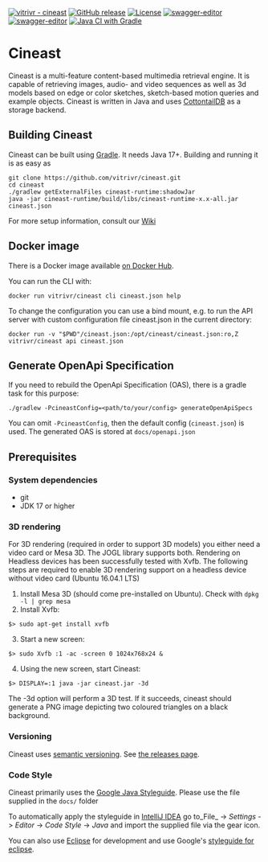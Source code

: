 [![vitrivr - cineast](https://img.shields.io/static/v1?label=vitrivr&message=cineast&color=blue&logo=github)](https://github.com/vitrivr/cineast)
[![GitHub release](https://img.shields.io/github/release/vitrivr/cineast?include_prereleases=&sort=semver&color=2ea44f)](https://github.com/vitrivr/cineast/releases/)
[![License](https://img.shields.io/badge/License-MIT-blueviolet)](LICENSE)
[![swagger-editor](https://img.shields.io/badge/open--API-in--editor-green.svg?style=flat&label=Open-Api%20(Release))](https://editor.swagger.io/?url=https://raw.githubusercontent.com/vitrivr/cineast/master/docs/openapi.json)
[![swagger-editor](https://img.shields.io/badge/open--API-in--editor-green.svg?style=flat&label=Open-Api%20(Dev))](https://editor.swagger.io/?url=https://raw.githubusercontent.com/vitrivr/cineast/dev/docs/openapi.json)
[![Java CI with Gradle](https://github.com/vitrivr/cineast/workflows/Java%20CI%20with%20Gradle/badge.svg)](https://github.com/vitrivr/cineast/actions?query=workflow:"Java+CI+with+Gradle")

# Cineast
Cineast is a multi-feature content-based multimedia retrieval engine. It is capable of retrieving images, audio- and video sequences as well as 3d models based on edge or color sketches, sketch-based motion queries and example objects.
Cineast is written in Java and uses [CottontailDB](https://github.com/vitrivr/cottontaildb) as a storage backend.

## Building Cineast
Cineast can be built using [Gradle](https://gradle.org/). It needs Java 17+. Building and running it is as easy as
```
git clone https://github.com/vitrivr/cineast.git
cd cineast
./gradlew getExternalFiles cineast-runtime:shadowJar
java -jar cineast-runtime/build/libs/cineast-runtime-x.x-all.jar cineast.json
 ```

For more setup information, consult our [Wiki](https://github.com/vitrivr/cineast/wiki)

## Docker image

There is a Docker image available [on Docker
Hub](https://hub.docker.com/r/vitrivr/cineast).

You can run the CLI with:
```
docker run vitrivr/cineast cli cineast.json help
```

To change the configuration you can use a bind mount, e.g. to run the API
server with custom configuration file cineast.json in the current directory:
```
docker run -v "$PWD"/cineast.json:/opt/cineast/cineast.json:ro,Z vitrivr/cineast api cineast.json
```

## Generate OpenApi Specification

If you need to rebuild the OpenApi Specification (OAS), there is a gradle task for this purpose:

```
./gradlew -PcineastConfig=<path/to/your/config> generateOpenApiSpecs
```

You can omit `-PcineastConfig`, then the default config (`cineast.json`) is used.
The generated OAS is stored at `docs/openapi.json`


## Prerequisites
### System dependencies
* git
* JDK 17 or higher

### 3D rendering
For 3D rendering (required in order to support 3D models) you either need a video card or Mesa 3D. The JOGL library supports both. Rendering on Headless devices has been successfully tested with Xvfb. The following steps are required to enable
3D rendering support on a headless device without video card (Ubuntu 16.04.1 LTS)

1. Install Mesa 3D (should come pre-installed on Ubuntu). Check with `dpkg -l | grep mesa`
2. Install Xvfb:

 ```
 $> sudo apt-get install xvfb
 ```
 
3. Start a new screen:

 ```
 $> sudo Xvfb :1 -ac -screen 0 1024x768x24 &
 ```
 
4. Using the new screen, start Cineast:

 ```
 $> DISPLAY=:1 java -jar cineast.jar -3d
 ```
 
The -3d option will perform a 3D test. If it succeeds, cineast should generate a PNG image depicting two coloured
triangles on a black background.

### Versioning

Cineast uses [semantic versioning](https://semver.org). See [the releases page](https://github.com/vitrivr/cineast/releases).

### Code Style

Cineast primarily uses the [Google Java Styleguide](https://google.github.io/styleguide/javaguide.html).
Please use the file supplied in the `docs/` folder

To automatically apply the styleguide in [IntelliJ IDEA](https://www.jetbrains.com/idea/) go to_File_ -> _Settings_ -> _Editor_ -> _Code Style_ -> _Java_ and import the supplied file via the gear icon.

You can also use [Eclipse](https://www.eclipse.org/) for development and use Google's [styleguide for eclipse](https://github.com/google/styleguide/blob/gh-pages/eclipse-java-google-style.xml).
